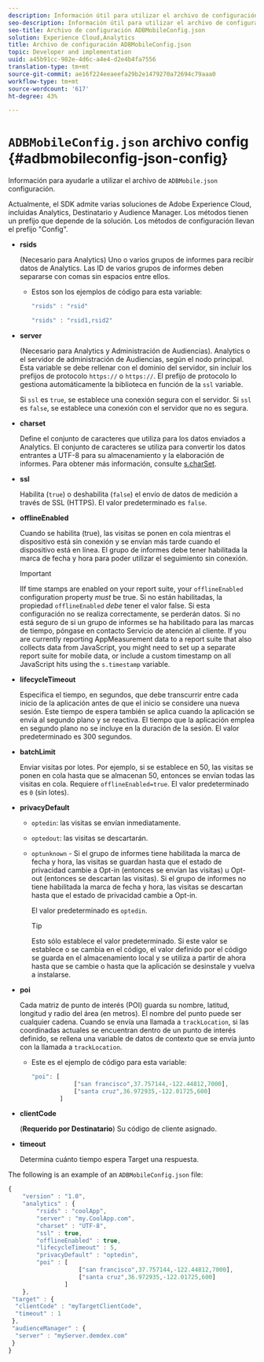 ```yaml
---
description: Información útil para utilizar el archivo de configuración JSON de ADBMobile.
seo-description: Información útil para utilizar el archivo de configuración JSON de ADBMobile.
seo-title: Archivo de configuración ADBMobileConfig.json
solution: Experience Cloud,Analytics
title: Archivo de configuración ADBMobileConfig.json
topic: Developer and implementation
uuid: a45b91cc-982e-4d6c-a4e4-d2e4b4fa7556
translation-type: tm+mt
source-git-commit: ae16f224eeaeefa29b2e1479270a72694c79aaa0
workflow-type: tm+mt
source-wordcount: '617'
ht-degree: 43%

---
```



# `ADBMobileConfig.json` archivo config {#adbmobileconfig-json-config}

Información para ayudarle a utilizar el archivo de `ADBMobile.json` configuración.

Actualmente, el SDK admite varias soluciones de Adobe Experience Cloud, incluidas Analytics, Destinatario y Audience Manager. Los métodos tienen un prefijo que depende de la solución. Los métodos de configuración llevan el prefijo &quot;Config&quot;.

* **rsids**

   (Necesario para Analytics) Uno o varios grupos de informes para recibir datos de Analytics. Las ID de varios grupos de informes deben separarse con comas sin espacios entre ellos.

   * Estos son los ejemplos de código para esta variable:

      ```js
      "rsids" : "rsid"
      ```

      ```js
      "rsids" : "rsid1,rsid2"
      ```

* **server**

   (Necesario para Analytics y Administración de Audiencias). Analytics o el servidor de administración de Audiencias, según el nodo principal. Esta variable se debe rellenar con el dominio del servidor, sin incluir los prefijos de protocolo `https://` o `https://`. El prefijo de protocolo lo gestiona automáticamente la biblioteca en función de la `ssl` variable.

   Si `ssl` es `true`, se establece una conexión segura con el servidor. Si `ssl` es `false`, se establece una conexión con el servidor que no es segura.

* **charset**

   Define el conjunto de caracteres que utiliza para los datos enviados a Analytics. El conjunto de caracteres se utiliza para convertir los datos entrantes a UTF-8 para su almacenamiento y la elaboración de informes. Para obtener más información, consulte [s.charSet](https://docs.adobe.com/content/help/es-ES/analytics/implementation/vars/config-vars/charset.html).

* **ssl**

   Habilita (`true`) o deshabilita (`false`) el envío de datos de medición a través de SSL (HTTPS). El valor predeterminado es `false`.

* **offlineEnabled**

   Cuando se habilita (true), las visitas se ponen en cola mientras el dispositivo está sin conexión y se envían más tarde cuando el dispositivo está en línea. El grupo de informes debe tener habilitada la marca de fecha y hora para poder utilizar el seguimiento sin conexión.

   >[!IMPORTANT]
   >
   >IIf time stamps are enabled on your report suite, your `offlineEnabled` configuration property *must* be true. Si no están habilitadas, la propiedad `offlineEnabled` *debe* tener el valor false. Si esta configuración no se realiza correctamente, se perderán datos. Si no está seguro de si un grupo de informes se ha habilitado para las marcas de tiempo,  póngase en contacto  Servicio de atención al cliente. If you are currently reporting AppMeasurement data to a report suite that also collects data from JavaScript, you might need to set up a separate report suite for mobile data, or include a custom timestamp on all JavaScript hits using the `s.timestamp` variable.

* **lifecycleTimeout**

   Especifica el tiempo, en segundos, que debe transcurrir entre cada inicio de la aplicación antes de que el inicio se considere una nueva sesión. Este tiempo de espera también se aplica cuando la aplicación se envía al segundo plano y se reactiva. El tiempo que la aplicación emplea en segundo plano no se incluye en la duración de la sesión. El valor predeterminado es 300 segundos.

* **batchLimit**

   Enviar visitas por lotes. Por ejemplo, si se establece en 50, las visitas se ponen en cola hasta que se almacenan 50, entonces se envían todas las visitas en cola. Requiere `offlineEnabled=true`. El valor predeterminado es `0` (sin lotes).

* **privacyDefault**

   * `optedin`: las visitas se envían inmediatamente.
   * `optedout`: las visitas se descartarán.
   * `optunknown` - Si el grupo de informes tiene habilitada la marca de fecha y hora, las visitas se guardan hasta que el estado de privacidad cambie a Opt-in (entonces se envían las visitas) u Opt-out (entonces se descartan las visitas). Si el grupo de informes no tiene habilitada la marca de fecha y hora, las visitas se descartan hasta que el estado de privacidad cambie a Opt-in.

      El valor predeterminado es `optedin`.

      >[!TIP]
      >
      >Esto sólo establece el valor predeterminado. Si este valor se establece o se cambia en el código, el valor definido por el código se guarda en el almacenamiento local y se utiliza a partir de ahora hasta que se cambie o hasta que la aplicación se desinstale y vuelva a instalarse.

* **poi**

   Cada matriz de punto de interés (POI) guarda su nombre, latitud, longitud y radio del área (en metros). El nombre del punto puede ser cualquier cadena. Cuando se envía una llamada a `trackLocation`, si las coordinadas actuales se encuentran dentro de un punto de interés definido, se rellena una variable de datos de contexto que se envía junto con la llamada a `trackLocation`.

   * Este es el ejemplo de código para esta variable:

      ```js
      "poi": [
                  ["san francisco",37.757144,-122.44812,7000], 
                  ["santa cruz",36.972935,-122.01725,600] 
              ]
      ```

* **clientCode**

   (**Requerido por Destinatario**) Su código de cliente asignado.

* **timeout**

   Determina cuánto tiempo espera Target una respuesta.

The following is an example of an `ADBMobileConfig.json` file:

```js
{ 
    "version" : "1.0", 
    "analytics" : { 
        "rsids" : "coolApp", 
        "server" : "my.CoolApp.com", 
        "charset" : "UTF-8", 
        "ssl" : true, 
        "offlineEnabled" : true, 
        "lifecycleTimeout" : 5, 
        "privacyDefault" : "optedin", 
        "poi" : [ 
                    ["san francisco",37.757144,-122.44812,7000], 
                    ["santa cruz",36.972935,-122.01725,600] 
                ] 
    }, 
 "target" : { 
  "clientCode" : "myTargetClientCode", 
  "timeout" : 1 
 }, 
 "audienceManager" : { 
  "server" : "myServer.demdex.com" 
 } 
}
```


